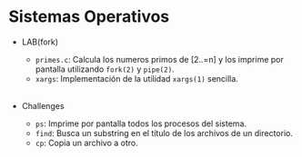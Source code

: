 # Sistemas Operativos

* LAB(fork)

  * `primes.c`: Calcula los numeros primos de [2..=n] y los imprime por pantalla utilizando `fork(2)` y `pipe(2)`.
  * `xargs`: Implementación de la utilidad `xargs(1)` sencilla.
  <br>

* Challenges
  * `ps`: Imprime por pantalla todos los procesos del sistema.
  * `find`: Busca un substring en el título de los archivos de un directorio.
  * `cp`: Copia un archivo a otro.
